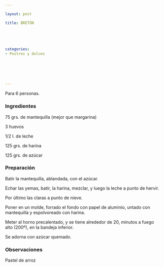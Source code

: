 ```yaml
---

layout: post

title: BRETÓN





categories:
- Postres y dulces






---
```


Para 6 personas.

<h3>Ingredientes</h3>

75 grs. de mantequilla (mejor que margarina)

3 huevos

1/2 l. de leche

125 grs. de harina

125 grs. de azúcar

<h3>Preparación</h3>

Batir la mantequilla, ablandada, con el azúcar.

Echar las yemas, batir, la harina, mezclar, y luego la leche a punto de hervir.

Por último las claras a punto de nieve.

Poner en un molde, forrado el fondo con papel de aluminio, untado con mantequilla y espolvoreado con harina.

Meter al horno precalentado, y se tiene alrededor de 20, minutos a fuego alto (200&ordm;), en la bandeja inferior.

Se adorna con azúcar quemado.

<h3>Observaciones</h3>

Pastel de arroz

